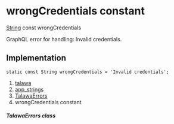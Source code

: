 
<div>

# wrongCredentials constant

</div>


[String](https://api.flutter.dev/flutter/dart-core/String-class.html)
const wrongCredentials



GraphQL error for handling: Invalid credentials.



## Implementation

``` language-dart
static const String wrongCredentials = 'Invalid credentials';
```







1.  [talawa](../../index.md)
2.  [app_strings](../../constants_app_strings/)
3.  [TalawaErrors](../../constants_app_strings/TalawaErrors-class.md)
4.  wrongCredentials constant

##### TalawaErrors class







